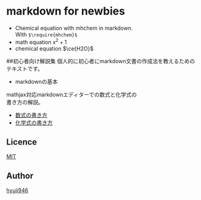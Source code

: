 # markdown for newbies

+ Chemical equation with mhchem in markdown.  
With `$\require{mhchem}$`  
+ math equation     $x^2+1$  
+ chemical equation $\ce{H2O}$  

##初心者向け解説集
個人的に初心者にmarkdown文書の作成法を教えるためのテキストです。
+ markdownの基本

mathjax対応markdownエディターでの数式と化学式の  
書き方の解説。  
+ [数式の書き方](https://github.com/hyuji946/mathjax.md)  
+ [化学式の書き方](https://github.com/hyuji946/mhchem.md)  

## Licence

[MIT](https://github.com/hyuji946/LICENCE.txt)

## Author

[hyuji946](https://github.com/hyuji946)
